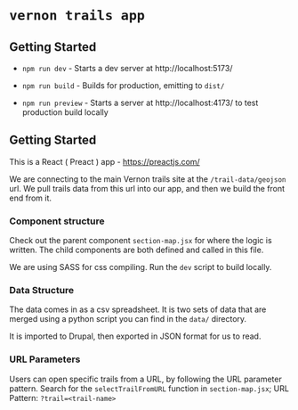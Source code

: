 # `vernon trails app`

## Getting Started

-   `npm run dev` - Starts a dev server at http://localhost:5173/

-   `npm run build` - Builds for production, emitting to `dist/`

-   `npm run preview` - Starts a server at http://localhost:4173/ to test production build locally

## Getting Started

This is a React ( Preact ) app - https://preactjs.com/

We are connecting to the main Vernon trails site at the `/trail-data/geojson` url. We pull trails data from this url into our app, and then we build the front end from it.

### Component structure

Check out the parent component `section-map.jsx` for where the logic is written.
The child components are both defined and called in this file.

We are using SASS for css compiling. Run the `dev` script to build locally.

### Data Structure

The data comes in as a csv spreadsheet. It is two sets of data that are merged using a python script you can find in the `data/` directory.

It is imported to Drupal, then exported in JSON format for us to read.

### URL Parameters

Users can open specific trails from a URL, by following the URL parameter pattern. Search for the `selectTrailFromURL` function in `section-map.jsx`;
URL Pattern: `?trail=<trail-name>`
